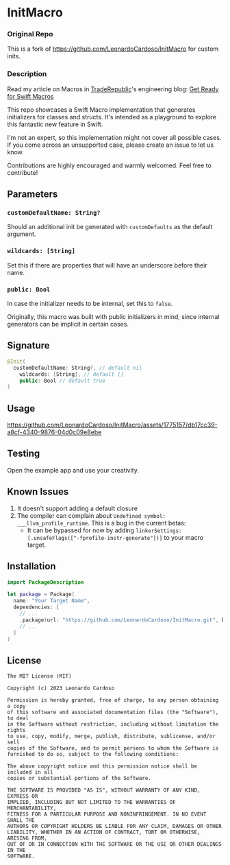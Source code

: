 # InitMacro

### Original Repo 

This is a fork of https://github.com/LeonardoCardoso/InitMacro for custom inits.

### Description

Read my article on Macros in [TradeRepublic](https://github.com/traderepublic)'s engineering blog: [Get Ready for Swift Macros](https://engineering.traderepublic.com/get-ready-for-swift-macros-fe21d3867e02)

This repo showcases a Swift Macro implementation that generates initializers for classes and structs. It's intended as a playground to explore this fantastic new feature in Swift.

I'm not an expert, so this implementation might not cover all possible cases. If you come across an unsupported case, please create an issue to let us know.

Contributions are highly encouraged and warmly welcomed. Feel free to contribute!

## Parameters

### `customDefaultName: String?`

Should an additional init be generated with `customDefaults` as the default argument. 

### `wildcards: [String]`

Set this if there are properties that will have an underscore before their name. 

### `public: Bool`

In case the initializer needs to be internal, set this to `false`.

Originally, this macro was built with public initializers in mind, since internal generators can be implicit in certain cases. 

## Signature

```swift
@Init(
  customDefaultName: String?, // default nil
	wildcards: [String], // default []
	public: Bool // default true
)
```

## Usage

https://github.com/LeonardoCardoso/InitMacro/assets/1775157/db17cc39-a8cf-4340-9876-04d0c09e8ebe

## Testing

Open the example app and use your creativity.

## Known Issues

1. It doesn't support adding a default closure
2. The compiler can complain about `Undefined symbol: ___llvm_profile_runtime`. This is a bug in the current betas:
	- It can be bypassed for now by adding `linkerSettings: [.unsafeFlags(["-fprofile-instr-generate"])]` to your macro target.

## Installation

```swift
import PackageDescription

let package = Package(
  name: "Your Target Name",
  dependencies: [
  	// ...
    .package(url: "https://github.com/LeonardoCardoso/InitMacro.git", branch: "main")
  	// ...
  ]
)
```

## License

```
The MIT License (MIT)

Copyright (c) 2023 Leonardo Cardoso

Permission is hereby granted, free of charge, to any person obtaining a copy
of this software and associated documentation files (the "Software"), to deal
in the Software without restriction, including without limitation the rights
to use, copy, modify, merge, publish, distribute, sublicense, and/or sell
copies of the Software, and to permit persons to whom the Software is
furnished to do so, subject to the following conditions:

The above copyright notice and this permission notice shall be included in all
copies or substantial portions of the Software.

THE SOFTWARE IS PROVIDED "AS IS", WITHOUT WARRANTY OF ANY KIND, EXPRESS OR
IMPLIED, INCLUDING BUT NOT LIMITED TO THE WARRANTIES OF MERCHANTABILITY,
FITNESS FOR A PARTICULAR PURPOSE AND NONINFRINGEMENT. IN NO EVENT SHALL THE
AUTHORS OR COPYRIGHT HOLDERS BE LIABLE FOR ANY CLAIM, DAMAGES OR OTHER
LIABILITY, WHETHER IN AN ACTION OF CONTRACT, TORT OR OTHERWISE, ARISING FROM,
OUT OF OR IN CONNECTION WITH THE SOFTWARE OR THE USE OR OTHER DEALINGS IN THE
SOFTWARE.
```
